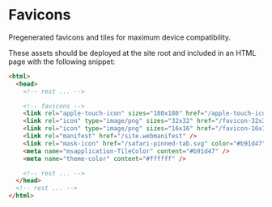 # Favicons

Pregenerated favicons and tiles for maximum device compatibility.

These assets should be deployed at the site root and included in an HTML page
with the following snippet:

```html
<html>
  <head>
    <!-- rest ... -->

    <!-- favicons -->
    <link rel="apple-touch-icon" sizes="180x180" href="/apple-touch-icon.png" />
    <link rel="icon" type="image/png" sizes="32x32" href="/favicon-32x32.png" />
    <link rel="icon" type="image/png" sizes="16x16" href="/favicon-16x16.png" />
    <link rel="manifest" href="/site.webmanifest" />
    <link rel="mask-icon" href="/safari-pinned-tab.svg" color="#b91d47" />
    <meta name="msapplication-TileColor" content="#b91d47" />
    <meta name="theme-color" content="#ffffff" />

    <!-- rest ... -->
  </head>
  <!-- rest ... -->
</html>
```
